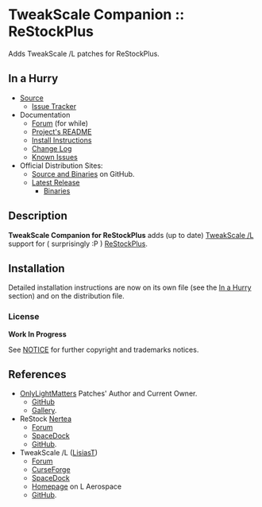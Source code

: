 # TweakScale Companion :: ReStockPlus

Adds TweakScale /L patches for ReStockPlus.


## In a Hurry

* [Source](https://github.com/net-lisias-ksp/TweakScaleCompanion_ReStock)
	+ [Issue Tracker](https://github.com/net-lisias-ksp/TweakScaleCompanion_ReStock/issues)
* Documentation
	+ [Forum](https://forum.kerbalspaceprogram.com/index.php?/topic/179030-141-tweakscale-under-new-management/&) (for while)
	+ [Project's README](https://github.com/net-lisias-ksp/TweakScaleCompanion_ReStock/blob/master/README.md)
	+ [Install Instructions](https://github.com/net-lisias-ksp/TweakScaleCompanion_ReStock/blob/master/INSTALL.md)
	+ [Change Log](./CHANGE_LOG.md)
	+ [Known Issues](./KNOWN_ISSUES.md)
* Official Distribution Sites:
	+ [Source and Binaries](https://github.com/net-lisias-ksp/TweakScaleCompanion_ReStock) on GitHub.
	+ [Latest Release](https://github.com/net-lisias-ksp/TweakScaleCompanion_ReStock/releases)
		- [Binaries](https://github.com/net-lisias-ksp/TweakScaleCompanion_ReStock/Archive)


## Description

**TweakScale Companion for ReStockPlus** adds (up to date) [TweakScale /L](https://forum.kerbalspaceprogram.com/index.php?/topic/179030-ksp-141-tweakscale-under-lisias-management-24310-2019-1030/) support for ( surprisingly :P ) [ReStockPlus](https://forum.kerbalspaceprogram.com/index.php?/topic/182679-18x-restock-revamping-ksps-art-january-12th-2020/).


## Installation

Detailed installation instructions are now on its own file (see the [In a Hurry](#in-a-hurry) section) and on the distribution file.

### License

**Work In Progress**

See [NOTICE](./NOTICE) for further copyright and trademarks notices.


## References

* [OnlyLightMatters](https://github.com/OnlyLightMatters) Patches' Author and Current Owner.
	+ [GitHub](https://github.com/OnlyLightMatters/TweakScaleCompanion_ReStockPlus)
	+ [Gallery](http://www.onlylightmatters.com).
* ReStock [Nertea](https://forum.kerbalspaceprogram.com/index.php?/profile/83952-nertea/)
	+ [Forum](https://forum.kerbalspaceprogram.com/index.php?/topic/182679-18x-restock-revamping-ksps-art-january-12th-2020/)
	+ [SpaceDock](https://spacedock.info/mod/2098/Restock)
	+ [GitHub](https://github.com/PorktoberRevolution/ReStocked).
* TweakScale /L ([LisiasT](https://forum.kerbalspaceprogram.com/index.php?/profile/187168-lisias/))
	+ [Forum](https://forum.kerbalspaceprogram.com/index.php?/topic/179030-ksp-141-tweakscale-under-lisias-management-24310-2019-1030/)
	+ [CurseForge](https://kerbal.curseforge.com/projects/tweakscale)
	+ [SpaceDock](https://spacedock.info/mod/127/TweakScale)
	+ [Homepage](http://ksp.lisias.net/add-ons/TweakScale) on L Aerospace
	+ [GitHub](https://github.com/net-lisias-ksp/TweakScale).
